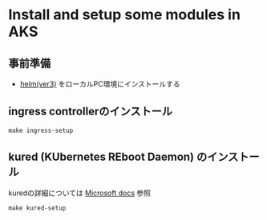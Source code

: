 # Install and setup some modules in AKS

## 事前準備

- [helm(ver3)](https://helm.sh/docs/intro/install/) をローカルPC環境にインストールする

## ingress controllerのインストール

```
make ingress-setup
```

## kured (KUbernetes REboot Daemon) のインストール

kuredの詳細については [Microsoft docs](https://docs.microsoft.com/ja-jp/azure/aks/node-updates-kured) 参照

```
make kured-setup
```
